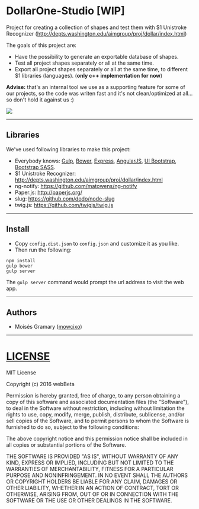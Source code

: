 # DollarOne-Studio [WIP]

Project for creating a collection of shapes and test them with $1 Unistroke Recognizer (http://depts.washington.edu/aimgroup/proj/dollar/index.html)

The goals of this project are:
* Have the possibility to generate an exportable database of shapes.
* Test all project shapes separately or all at the same time.
* Export all project shapes separately or all at the same time, to different $1 libraries (languages). (**only c++ implementation for now**)

**Advise:** that's an internal tool we use as a supporting feature for some of our projects, so the code was writen fast and it's not clean/optimized at all... so don't hold it against us :)

<img src="https://github.com/webetes/DollarOne-Studio/blob/master/art/screenshot.png?raw=true" />

---

## Libraries

We've used following libraries to make this project:

* Everybody knows: [Gulp](http://gulpjs.com/), [Bower](https://bower.io/), [Express](http://expressjs.com/), [AngularJS](https://angularjs.org/), [UI Bootstrap](https://angular-ui.github.io/bootstrap/), [Bootstrap SASS](http://getbootstrap.com/css/#sass). 
* $1 Unistroke Recognizer: http://depts.washington.edu/aimgroup/proj/dollar/index.html
* ng-notify: https://github.com/matowens/ng-notify
* Paper.js: http://paperjs.org/
* slug: https://github.com/dodo/node-slug
* twig.js: https://github.com/twigjs/twig.js 
 
---

## Install

* Copy ```config.dist.json``` to ```config.json``` and customize it as you like.
* Then run the following:

```
npm install
gulp bower
gulp server
```

The ```gulp server``` command would prompt the url address to visit the web app.

---

## Authors

* Moisés Gramary ([mowcixo](https://github.com/mowcixo))

---

# [LICENSE](/LICENSE)

MIT License

Copyright (c) 2016 webBeta

Permission is hereby granted, free of charge, to any person obtaining a copy
of this software and associated documentation files (the "Software"), to deal
in the Software without restriction, including without limitation the rights
to use, copy, modify, merge, publish, distribute, sublicense, and/or sell
copies of the Software, and to permit persons to whom the Software is
furnished to do so, subject to the following conditions:

The above copyright notice and this permission notice shall be included in all
copies or substantial portions of the Software.

THE SOFTWARE IS PROVIDED "AS IS", WITHOUT WARRANTY OF ANY KIND, EXPRESS OR
IMPLIED, INCLUDING BUT NOT LIMITED TO THE WARRANTIES OF MERCHANTABILITY,
FITNESS FOR A PARTICULAR PURPOSE AND NONINFRINGEMENT. IN NO EVENT SHALL THE
AUTHORS OR COPYRIGHT HOLDERS BE LIABLE FOR ANY CLAIM, DAMAGES OR OTHER
LIABILITY, WHETHER IN AN ACTION OF CONTRACT, TORT OR OTHERWISE, ARISING FROM,
OUT OF OR IN CONNECTION WITH THE SOFTWARE OR THE USE OR OTHER DEALINGS IN THE
SOFTWARE.